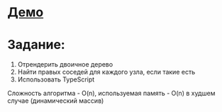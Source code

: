 # [Демо](http://tjbulick.github.io/react-binary-tree-right-sibling)

# Задание:
1. Отрендерить двоичное дерево
2. Найти правых соседей для каждого узла, если такие есть
3. Использовать TypeScript

Сложность алгоритма - O(n), используемая память - O(n) в худшем случае (динамический массив)